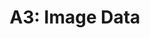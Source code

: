 ---
title: "A3: Image Data"
layout: forward
target: https://multix.io/image-data-module/docs/assignment-image-data.html
nav_order: 2
---